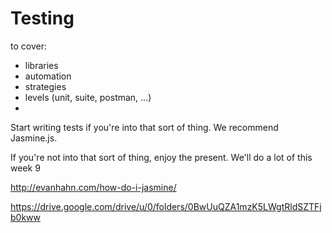 # Testing  


to cover:  
* libraries  
* automation  
* strategies  
* levels (unit, suite, postman, ...)  
* 

Start writing tests if you're into that sort of thing.  We recommend Jasmine.js.  
  
If you're not into that sort of thing, enjoy the present.  We'll do a lot of this week 9  
  
http://evanhahn.com/how-do-i-jasmine/

https://drive.google.com/drive/u/0/folders/0BwUuQZA1mzK5LWgtRldSZTFjb0kww

